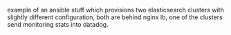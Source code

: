 example of an ansible stuff which provisions two elasticsearch clusters with slightly different configuration,
both are behind nginx lb, one of the clusters send monitoring stats into datadog.
